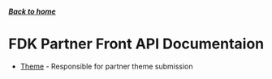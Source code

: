 ##### [Back to home](../../README.md)

# FDK Partner Front API Documentaion


* [Theme](THEME.md) - Responsible for partner theme submission 

